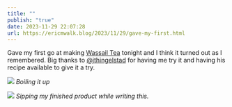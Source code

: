 ```yaml
---
title: ""
publish: "true"
date: 2023-11-29 22:07:28
url: https://ericmwalk.blog/2023/11/29/gave-my-first.html
---
```


Gave my first go at making [Wassail Tea](https://www.thingelstad.com/2004/11/01/wassail-tea.html) tonight and I think it turned out as I remembered. Big thanks to [@jthingelstad](https://micro.blog/jthingelstad) for having me try it and having his recipe available to give it a try.

![](https://ericmwalk.blog/uploads/2023/3584b449-a29a-4098-aba1-3ecb53057b2d.jpg)
*Boiling it up*

![](https://ericmwalk.blog/uploads/2023/d3b823bd-7aa9-46cd-a2cd-2e8b1e911fa9.jpg)
*Sipping my finished product while writing this.*